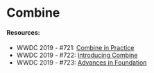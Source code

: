 # Combine

#### Resources:

* WWDC 2019 - \#721: [Combine in Practice](https://developer.apple.com/videos/play/wwdc2019/721/)
* WWDC 2019 - \#722: [Introducing Combine](https://developer.apple.com/videos/play/wwdc2019/722/)
* WWDC 2019 - \#723: [Advances in Foundation](https://developer.apple.com/videos/play/wwdc2019/723/)

